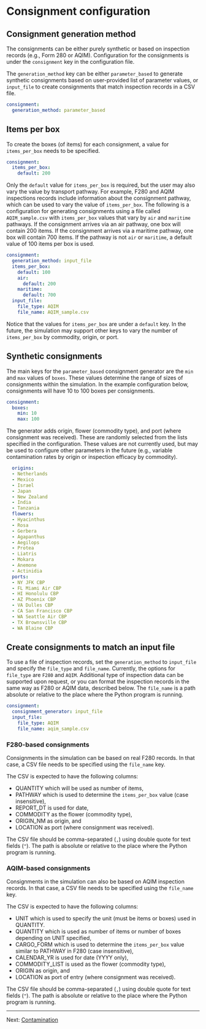 # Consignment configuration

## Consignment generation method
The consignments can be either purely synthetic or based on inspection records
(e.g., Form 280 or AQIM). Configuration for the consignments is under the
`consignment` key in the configuration file.

The `generation_method` key can be either `parameter_based` to generate
synthetic consignments based on user-provided list of parameter values, or
`input_file` to create consignments that match inspection records in a CSV
file.

```yaml
consignment:
  generation_method: parameter_based
```

## Items per box

To create the boxes (of items) for each consignment, a value for `items_per_box`
needs to be specified. 

```yaml
consignment:
  items_per_box:
    default: 200
```

Only the `default` value for `items_per_box` is required, but the user may also
vary the value by transport pathway. For example, F280 and AQIM inspections
records include information about the consignment pathway, which can be used to
vary the value of `items_per_box`. The following is a configuration for
generating consignments using a file called `AQIM_sample.csv` with
`items_per_box` values that vary by `air` and `maritime` pathways. If the
consignment arrives via an air pathway, one box will contain 200 items. If the
consignment arrives via a maritime pathway, one box will contain 700 items. If
the pathway is not `air` or `maritime`, a default value of 100 items per box is
used.

```yaml
consignment:
  generation_method: input_file
  items_per_box:
    default: 100
    air:
      default: 200
    maritime:
      default: 700
  input_file:
    file_type: AQIM
    file_name: AQIM_sample.csv
```

Notice that the values for `items_per_box` are under a `default` key. In the
future, the simulation may support other keys to vary the number of
`items_per_box` by commodity, origin, or port.

## Synthetic consignments

The main keys for the `parameter_based` consignment generator are the `min` and
`max` values of `boxes`. These values determine the range of sizes of
consignments within the simulation. In the example configuration below,
consignments will have 10 to 100 boxes per consignments.

```yaml
consignment:
  boxes:
    min: 10
    max: 100
```

The generator adds origin, flower (commodity type), and port (where consignment
was received). These are randomly selected from the lists specified in the
configuration. These values are not currently used, but may be used to configure
other parameters in the future (e.g., variable contamination rates by origin or
inspection efficacy by commodity).

```yaml
  origins:
  - Netherlands
  - Mexico
  - Israel
  - Japan
  - New Zealand
  - India
  - Tanzania
  flowers:
  - Hyacinthus
  - Rosa
  - Gerbera
  - Agapanthus
  - Aegilops
  - Protea
  - Liatris
  - Mokara
  - Anemone
  - Actinidia
  ports:
  - NY JFK CBP
  - FL Miami Air CBP
  - HI Honolulu CBP
  - AZ Phoenix CBP
  - VA Dulles CBP
  - CA San Francisco CBP
  - WA Seattle Air CBP
  - TX Brownsville CBP
  - WA Blaine CBP
```

## Create consignments to match an input file

To use a file of inspection records, set the `generation_method` to `input_file`
and specify the `file_type` and `file_name`. Currently, the options for
`file_type` are `F280` and `AQIM`. Additional type of inspection data can be
supported upon request, or you can format the inspection records in the same way
as F280 or AQIM data, described below. The `file_name` is a path absolute or relative to the place where the Python program is running.

```yaml
consignment:
  consignment_generator: input_file
  input_file:
    file_type: AQIM
    file_name: aqim_sample.csv
```

### F280-based consignments

Consignments in the simulation can be based on real F280 records. In that case,
a CSV file needs to be specified using the `file_name` key.

The CSV is expected to have the following columns:

* QUANTITY which will be used as number of items,
* PATHWAY which is used to determine the `items_per_box` value (case
  insensitive),
* REPORT_DT is used for date,
* COMMODITY as the flower (commodity type),
* ORIGIN_NM as origin, and
* LOCATION as port (where consignment was received).

The CSV file should be comma-separated (`,`) using double quote for text fields
(`"`). The path is absolute or relative to the place where the Python program is
running.


### AQIM-based consignments

Consignments in the simulation can also be based on AQIM inspection records. In
that case, a CSV file needs to be specified using the `file_name` key.

The CSV is expected to have the following columns:

* UNIT which is used to specify the unit (must be items or boxes) used in
 QUANTITY.
* QUANTITY which is used as number of items or number of boxes depending on
 UNIT specified,
* CARGO_FORM which is used to determine the `items_per_box` value similar to
 PATHWAY in F280 (case insensitive),
* CALENDAR_YR is used for date (YYYY only),
* COMMODITY_LIST is used as the flower (commodity type),
* ORIGIN as origin, and
* LOCATION as port of entry (where consignment was received).

The CSV file should be comma-separated (`,`) using double quote for text fields
(`"`). The path is absolute or relative to the place where the Python program is
running.

---

Next: [Contamination](contamination.md)
